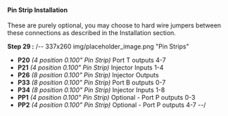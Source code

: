 #### Pin Strip Installation

These are purely optional, you may choose to hard wire jumpers between these connections as described in the Installation section.

**Step 29 :**
/-- 337x260 img/placeholder_image.png  "Pin Strips" 

- **P20**	*(4 position 0.100" Pin Strip)* Port T outputs 4-7
- **P21**	*(4 position 0.100" Pin Strip)* Injector Inputs 1-4
- **P26**	*(8 position 0.100" Pin Strip)* Injector Outputs 
- **P33**	*(8 position 0.100" Pin Strip)* Port B outputs 0-7 
- **P34**	*(8 position 0.100" Pin Strip)* Injector Inputs 1-8 
- **PP1**	*(4 position 0.100" Pin Strip)* Optional - Port P outputs 0-3 
- **PP2**	*(4 position 0.100" Pin Strip)* Optional - Port P outputs 4-7 
--/ 
